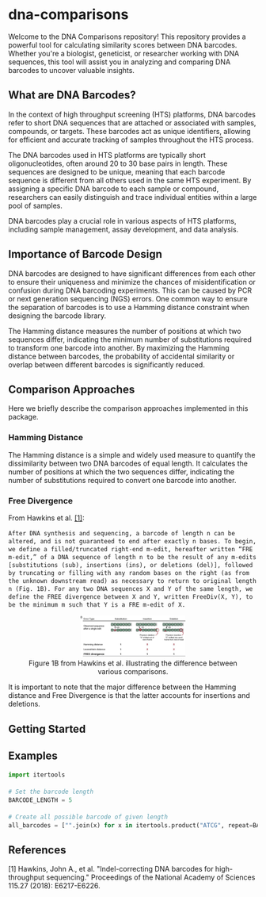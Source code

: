 # dna-comparisons
Welcome to the DNA Comparisons repository! This repository provides a powerful tool for calculating similarity scores between DNA barcodes. Whether you're a biologist, geneticist, or researcher working with DNA sequences, this tool will assist you in analyzing and comparing DNA barcodes to uncover valuable insights.

## What are DNA Barcodes?
In the context of high throughput screening (HTS) platforms, DNA barcodes refer to short DNA sequences that are attached or associated with samples, compounds, or targets. These barcodes act as unique identifiers, allowing for efficient and accurate tracking of samples throughout the HTS process.

The DNA barcodes used in HTS platforms are typically short oligonucleotides, often around 20 to 30 base pairs in length. These sequences are designed to be unique, meaning that each barcode sequence is different from all others used in the same HTS experiment. By assigning a specific DNA barcode to each sample or compound, researchers can easily distinguish and trace individual entities within a large pool of samples.

DNA barcodes play a crucial role in various aspects of HTS platforms, including sample management, assay development, and data analysis.

## Importance of Barcode Design
DNA barcodes are designed to have significant differences from each other to ensure their uniqueness and minimize the chances of misidentification or confusion during DNA barcoding experiments. This can be caused by PCR or next generation sequencing (NGS) errors. One common way to ensure the separation of barcodes is to use a Hamming distance constraint when designing the barcode library.

The Hamming distance measures the number of positions at which two sequences differ, indicating the minimum number of substitutions required to transform one barcode into another. By maximizing the Hamming distance between barcodes, the probability of accidental similarity or overlap between different barcodes is significantly reduced.

## Comparison Approaches
Here we briefly describe the comparison approaches implemented in this package.

### Hamming Distance
The Hamming distance is a simple and widely used measure to quantify the dissimilarity between two DNA barcodes of equal length. It calculates the number of positions at which the two sequences differ, indicating the number of substitutions required to convert one barcode into another.

### Free Divergence

From Hawkins et al. [[1]](#1):

```
After DNA synthesis and sequencing, a barcode of length n can be altered, and is not guaranteed to end after exactly n bases. To begin, we define a filled/truncated right-end m-edit, hereafter written “FRE m-edit,” of a DNA sequence of length n to be the result of any m-edits [substitutions (sub), insertions (ins), or deletions (del)], followed by truncating or filling with any random bases on the right (as from the unknown downstream read) as necessary to return to original length n (Fig. 1B). For any two DNA sequences X and Y of the same length, we define the FREE divergence between X and Y, written FreeDiv(X, Y), to be the minimum m such that Y is a FRE m-edit of X.
```

<div align="center">
<figure>
<img src="./figures/freediv.png" alt="Free Divergence" style="width:50%">
<figcaption>Figure 1B from Hawkins et al. illustrating the difference between various comparisons.</figcaption>
</figure>
</div>

It is important to note that the major difference between the Hamming distance and Free Divergence is that the latter accounts for insertions and deletions.

## Getting Started


## Examples

```python
import itertools

# Set the barcode length
BARCODE_LENGTH = 5

# Create all possible barcode of given length
all_barcodes = ["".join(x) for x in itertools.product("ATCG", repeat=BARCODE_LENGTH)]
```

## References
<a id="1">[1]</a> 
Hawkins, John A., et al. "Indel-correcting DNA barcodes for high-throughput sequencing." Proceedings of the National Academy of Sciences 115.27 (2018): E6217-E6226.